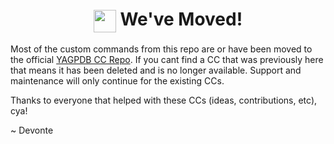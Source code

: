 <h1 align="center"><img src="https://cdn.discordapp.com/emojis/689169934466678851.png" height=36px width=36px align="center"></img> We've Moved!</h1>

Most of the custom commands from this repo are or have been moved to the official [YAGPDB CC Repo](https://github.com/yagpdb-cc/yagpdb-cc). If you cant find a CC that was previously here that means it has been deleted and is no longer available. Support and maintenance will only continue for the existing CCs.

Thanks to everyone that helped with these CCs (ideas, contributions, etc), cya!

~ Devonte
